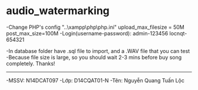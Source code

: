 ﻿# audio_watermarking

-Change PHP's config "..\xampp\php\php.ini" upload_max_filesize = 50M post_max_size=100M
-Login(username-password):
	admin-123456
	locnqt-654321
	
-In database folder have .sql file to import, and a .WAV file that you can test	
-Because file size is large, so you should wait 2-3 mins before buy song completely. Thanks!
************************************************

-MSSV: N14DCAT097
-Lớp: D14CQAT01-N
-Tên: Nguyễn Quang Tuấn Lộc